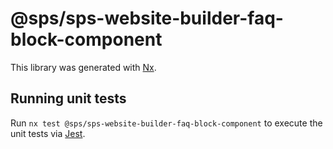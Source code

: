 # @sps/sps-website-builder-faq-block-component

This library was generated with [Nx](https://nx.dev).

## Running unit tests

Run `nx test @sps/sps-website-builder-faq-block-component` to execute the unit tests via [Jest](https://jestjs.io).

